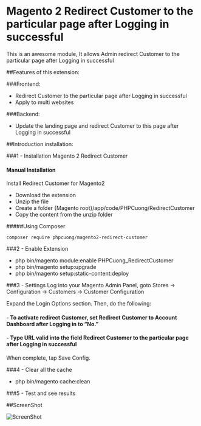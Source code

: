 # Magento 2 Redirect Customer to the particular page after Logging in successful
This is an awesome module, It allows Admin redirect Customer to the particular page after Logging in successful

##Features of this extension:

###Frontend:
- Redirect Customer to the particular page after Logging in successful
- Apply to multi websites

###Backend:
- Update the landing page and redirect Customer to this page after Logging in successful

##Introduction installation:

###1 - Installation Magento 2 Redirect Customer
#### Manual Installation
Install Redirect Customer for Magento2
 * Download the extension
 * Unzip the file
 * Create a folder {Magento root}/app/code/PHPCuong/RedirectCustomer
 * Copy the content from the unzip folder


#####Using Composer

```
composer require phpcuong/magento2-redirect-customer

```

###2 - Enable Extension
 * php bin/magento module:enable PHPCuong_RedirectCustomer
 * php bin/magento setup:upgrade
 * php bin/magento setup:static-content:deploy

###3 - Settings
Log into your Magento Admin Panel, goto Stores -> Configuration -> Customers -> Customer Configuration

Expand the Login Options section. Then, do the following:

#### - To activate redirect Customer, set Redirect Customer to Account Dashboard after Logging in to “No.”
#### - Type URL valid into the field Redirect Customer to the particular page after Logging in successful

When complete, tap Save Config.

###4 - Clear all the cache
* php bin/magento cache:clean

###5 - Test and see results

##ScreenShot

![ScreenShot](https://github.com/php-cuong/magento2-redirect-customer/blob/master/Screenshot/screenshot.png?raw=true)

